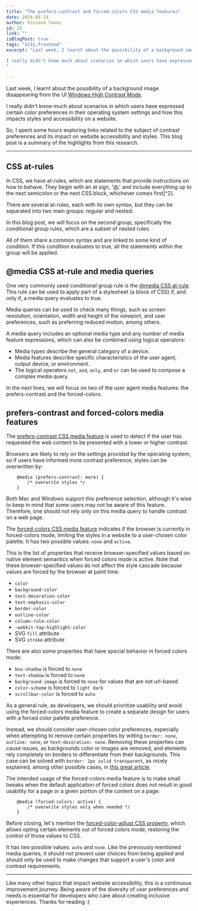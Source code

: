 ```yaml
---
title: "The prefers-contrast and forced-colors CSS media features"
date: 2024-05-14
author: Viviana Yanez
id: 25
link: ""
isBlogPost: true
tags: "a11y,frontend"
excerpt: "Last week, I learnt about the possibility of a background image disappearing from the UI Windows High Contrast Mode.

I really didn't know much about scenarios in which users have expressed certain color preferences in their operating system settings and how this impacts styles and accessibility on a website...
"

---
```


Last week, I learnt about the possibility of a background image disappearing from the UI [Windows High Contrast Mode](https://support.microsoft.com/en-gb/windows/change-color-contrast-in-windows-fedc744c-90ac-69df-aed5-c8a90125e696).

I really didn't know much about scenarios in which users have expressed certain color preferences in their operating system settings and how this impacts styles and accessibility on a website.

So, I spent some hours exploring links related to the subject of contrast preferences and its impact on website accessibility and styles. This blog post is a summary of the highlights from this research.

---

## CSS at-rules

In CSS, we have at-rules, which are statements that provide instructions on how to behave. They begin with an at sign, '@,' and include everything up to the next semicolon or the next CSS block, whichever comes first[^2].

There are several at-rules, each with its own syntax, but they can be separated into two main groups: regular and nested.

In this blog post, we will focus on the second group, specifically the conditional group rules, which are a subset of nested rules.

All of them share a common syntax and are linked to some kind of condition. If this condition evaluates to true, all the statements within the group will be applied.

## @media CSS at-rule and media queries

One very commonly used conditional group rule is the [@media CSS at-rule](https://developer.mozilla.org/en-US/docs/Web/CSS/@media). This rule can be used to apply part of a stylesheet (a block of CSS) if, and only if, a media query evaluates to true.

Media queries can be used to check many things, such as screen resolution, orientation, width and height of the viewport, and user preferences, such as preferring reduced motion, among others.

A media query includes an optional media type and any number of media feature expressions, which can also be combined using logical operators:

- Media types describe the general category of a device.
- Media features describe specific characteristics of the user agent, output device, or environment.
- The logical operators `not`, `and`, `only`, and `or` can be used to compose a complex media query.

In the next lines, we will focus on two of the user agent media features: the prefers-contrast and the forced-colors.

## prefers-contrast and forced-colors media features

The [prefers-contrast CSS media feature](https://developer.mozilla.org/en-US/docs/Web/CSS/@media/prefers-contrast) is used to detect if the user has requested the web content to be presented with a lower or higher contrast.

Browsers are likely to rely on the settings provided by the operating system, so if users have informed more contrast preference, styles can be overwritten by:

        @media (prefers-contrast: more) {
            /* overwrite styles */
        }

Both Mac and Windows support this preference selection, although it's wise to keep in mind that some users may not be aware of this feature. Therefore, one should not rely only on this media query to handle contrast on a web page.

The [forced-colors CSS media feature](https://developer.mozilla.org/en-US/docs/Web/CSS/@media/forced-colors) indicates if the browser is currently in forced-colors mode, limiting the styles in a website to a user-chosen color palette.
It has two possible values: `none` and `active`.

This is the list of properties that receive browser-specified values based on native element semantics when forced colors mode is active. Note that these browser-specified values do not affect the style cascade because values are forced by the browser at paint time:

- `color`
- `background-color`
- `text-decoration-color`
- `text-emphasis-color`
- `border-color`
- `outline-color`
- `column-rule-color`
- `-webkit-tap-highlight-color`
- SVG `fill` attribute
- SVG `stroke` attribute

There are also some properties that have special behavior in forced colors mode:

- `box-shadow` is forced to `none`
- `text-shadow` is forced to `none`
- `background-image` is forced to `none` for values that are not url-based
- `color-scheme` is forced to `light dark`
- `scrollbar-color` is forced to `auto`

As a general rule, as developers, we should prioritize usability and avoid using the forced-colors media feature to create a separate design for users with a forced color palette preference.

Instead, we should consider user-chosen color preferences, especially when attempting to remove certain properties by witting `border: none`, `outline: none`, or `text-decoration: none`. Removing these properties can cause issues, as backgrounds color or images are removed, and elements rely completely on borders to differentiate from their backgrounds. This case can be solved with `border: 2px solid transparent`, as nicely explained, among other possible cases, in [this great article](https://www.smashingmagazine.com/2022/06/guide-windows-high-contrast-mode/).

The intended usage of the forced-colors media feature is to make small tweaks when the default application of forced colors does not result in good usability for a page or a given portion of the content on a page:

        @media (forced-colors: active) {
            /* overwrite styles only when needed */
        }

Before closing, let's mention the [forced-color-adjust CSS property](https://developer.mozilla.org/en-US/docs/Web/CSS/forced-color-adjust), which allows opting certain elements out of forced colors mode, restoring the control of those values to CSS.

It has two possible values: `auto` and `none`. Like the previously mentioned media queries, it should not prevent user choices from being applied and should only be used to make changes that support a user's color and contrast requirements.

---

Like many other topics that impact website accessibility, this is a continuous improvement journey. Being aware of the diversity of user preferences and needs is essential for developers who care about creating inclusive experiences. Thanks for reading :)

[^1]: [https://developer.mozilla.org/en-US/docs/Web/CSS/At-rule](https://developer.mozilla.org/en-US/docs/Web/CSS/At-rule)

